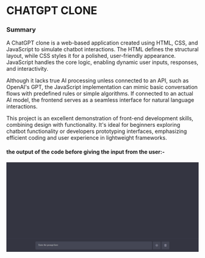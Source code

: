<h1>
  CHATGPT CLONE
</h1>
<h3>Summary </h3>
<p>A ChatGPT clone is a web-based application created using HTML, CSS, and JavaScript to simulate chatbot interactions. The HTML defines the structural layout, while CSS styles it for a polished, user-friendly appearance. JavaScript handles the core logic, enabling dynamic user inputs, responses, and interactivity.

Although it lacks true AI processing unless connected to an API, such as OpenAI's GPT, the JavaScript implementation can mimic basic conversation flows with predefined rules or simple algorithms. If connected to an actual AI model, the frontend serves as a seamless interface for natural language interactions.

This project is an excellent demonstration of front-end development skills, combining design with functionality. It's ideal for beginners exploring chatbot functionality or developers prototyping interfaces, emphasizing efficient coding and user experience in lightweight frameworks.
  
</p>

<h4>
  the output of the code before giving the input from the user:-
</h4>
<img src= "output 1.png">

